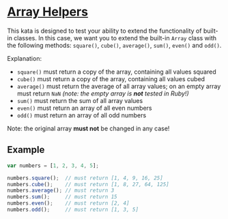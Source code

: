 # [Array Helpers](https://www.codewars.com/kata/525d50d2037b7acd6e000534)

This kata is designed to test your ability to extend the functionality of built-in classes. In this case, we want you to extend the built-in `Array` class with the following methods: `square()`, `cube()`, `average()`, `sum()`, `even()` and `odd()`.

Explanation:

* `square()` must return a copy of the array, containing all values squared
* `cube()` must return a copy of the array, containing all values cubed
* `average()` must return the average of all array values; on an empty array must return `NaN` *(note: the empty array is **not** tested in Ruby!)*
* `sum()` must return the sum of all array values
* `even()` must return an array of all even numbers
* `odd()` must return an array of all odd numbers

Note: the original array **must not** be changed in any case!

## Example
```javascript
var numbers = [1, 2, 3, 4, 5];

numbers.square();  // must return [1, 4, 9, 16, 25]
numbers.cube();    // must return [1, 8, 27, 64, 125]
numbers.average(); // must return 3
numbers.sum();     // must return 15
numbers.even();    // must return [2, 4]
numbers.odd();     // must return [1, 3, 5]
```
